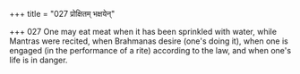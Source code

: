 +++
title = "027 प्रोक्षितम् भक्षयेन्"

+++
027	One may eat meat when it has been sprinkled with water, while Mantras were recited, when Brahmanas desire (one's doing it), when one is engaged (in the performance of a rite) according to the law, and when one's life is in danger.